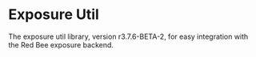 # Exposure Util

The exposure util library, version r3.7.6-BETA-2, for easy integration with the Red Bee exposure backend.